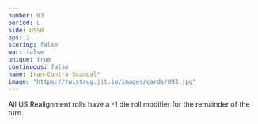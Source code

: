 ```yaml
---
number: 93
period: L
side: USSR
ops: 2
scoring: false
war: false
unique: true
continuous: false
name: Iran-Contra Scandal*
image: "https://twistrug.jjt.io/images/cards/093.jpg"
---
```

All US Realignment rolls have a -1 die roll modifier for the remainder of the turn.
